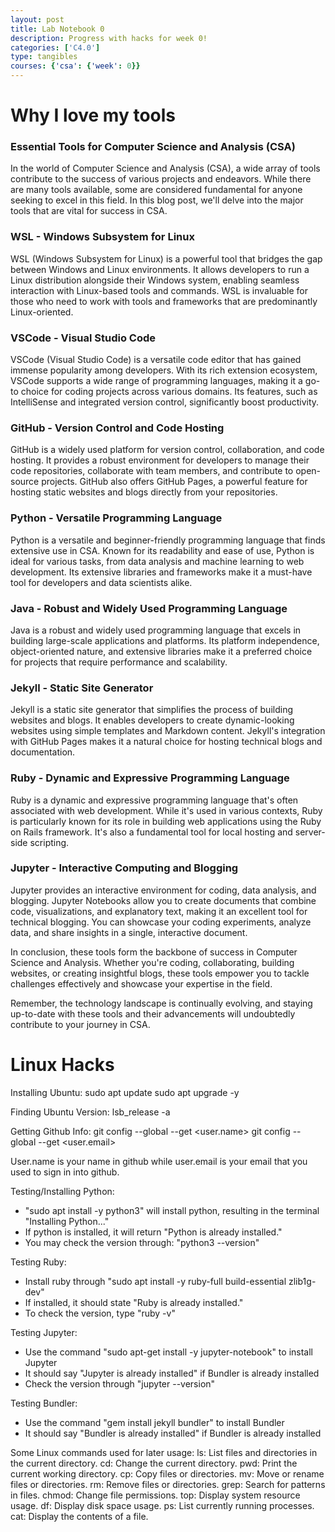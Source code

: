 ```yaml
---
layout: post
title: Lab Notebook 0
description: Progress with hacks for week 0!
categories: ['C4.0']
type: tangibles
courses: {'csa': {'week': 0}}
---
```


# Why I love my tools

### Essential Tools for Computer Science and Analysis (CSA)
In the world of Computer Science and Analysis (CSA), a wide array of tools contribute to the success of various projects and endeavors. While there are many tools available, some are considered fundamental for anyone seeking to excel in this field. In this blog post, we'll delve into the major tools that are vital for success in CSA.

### WSL - Windows Subsystem for Linux

WSL (Windows Subsystem for Linux) is a powerful tool that bridges the gap between Windows and Linux environments. It allows developers to run a Linux distribution alongside their Windows system, enabling seamless interaction with Linux-based tools and commands. WSL is invaluable for those who need to work with tools and frameworks that are predominantly Linux-oriented.

### VSCode - Visual Studio Code

VSCode (Visual Studio Code) is a versatile code editor that has gained immense popularity among developers. With its rich extension ecosystem, VSCode supports a wide range of programming languages, making it a go-to choice for coding projects across various domains. Its features, such as IntelliSense and integrated version control, significantly boost productivity.

### GitHub - Version Control and Code Hosting

GitHub is a widely used platform for version control, collaboration, and code hosting. It provides a robust environment for developers to manage their code repositories, collaborate with team members, and contribute to open-source projects. GitHub also offers GitHub Pages, a powerful feature for hosting static websites and blogs directly from your repositories.

### Python - Versatile Programming Language

Python is a versatile and beginner-friendly programming language that finds extensive use in CSA. Known for its readability and ease of use, Python is ideal for various tasks, from data analysis and machine learning to web development. Its extensive libraries and frameworks make it a must-have tool for developers and data scientists alike.

### Java - Robust and Widely Used Programming Language

Java is a robust and widely used programming language that excels in building large-scale applications and platforms. Its platform independence, object-oriented nature, and extensive libraries make it a preferred choice for projects that require performance and scalability.

### Jekyll - Static Site Generator

Jekyll is a static site generator that simplifies the process of building websites and blogs. It enables developers to create dynamic-looking websites using simple templates and Markdown content. Jekyll's integration with GitHub Pages makes it a natural choice for hosting technical blogs and documentation.

### Ruby - Dynamic and Expressive Programming Language

Ruby is a dynamic and expressive programming language that's often associated with web development. While it's used in various contexts, Ruby is particularly known for its role in building web applications using the Ruby on Rails framework. It's also a fundamental tool for local hosting and server-side scripting.

### Jupyter - Interactive Computing and Blogging

Jupyter provides an interactive environment for coding, data analysis, and blogging. Jupyter Notebooks allow you to create documents that combine code, visualizations, and explanatory text, making it an excellent tool for technical blogging. You can showcase your coding experiments, analyze data, and share insights in a single, interactive document.

In conclusion, these tools form the backbone of success in Computer Science and Analysis. Whether you're coding, collaborating, building websites, or creating insightful blogs, these tools empower you to tackle challenges effectively and showcase your expertise in the field.

Remember, the technology landscape is continually evolving, and staying up-to-date with these tools and their advancements will undoubtedly contribute to your journey in CSA.

# Linux Hacks

Installing Ubuntu: 
sudo apt update
sudo apt upgrade -y

Finding Ubuntu Version:
lsb_release -a

Getting Github Info:
git config --global --get <user.name>
git config --global --get <user.email>

User.name is your name in github while user.email is your email that you used to sign in into github.

Testing/Installing Python:
- "sudo apt install -y python3" will install python, resulting in the terminal "Installing Python..."
- If python is installed, it will return "Python is already installed."
- You may check the version through: "python3 --version"

Testing Ruby:
- Install ruby through "sudo apt install -y ruby-full build-essential zlib1g-dev"
- If installed, it should state "Ruby is already installed."
- To check the version, type "ruby -v"

Testing Jupyter:
- Use the command "sudo apt-get install -y jupyter-notebook" to install Jupyter
- It should say "Jupyter is already installed" if Bundler is already installed
- Check the version through "jupyter --version"

Testing Bundler:
- Use the command "gem install jekyll bundler" to install Bundler
- It should say "Bundler is already installed" if Bundler is already installed

Some Linux commands used for later usage: 
ls: List files and directories in the current directory.
cd: Change the current directory.
pwd: Print the current working directory.
cp: Copy files or directories.
mv: Move or rename files or directories.
rm: Remove files or directories.
grep: Search for patterns in files.
chmod: Change file permissions.
top: Display system resource usage.
df: Display disk space usage.
ps: List currently running processes.
cat: Display the contents of a file.

